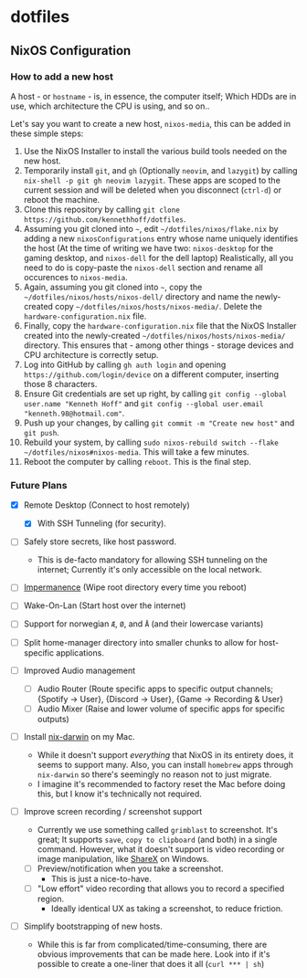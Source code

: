 # dotfiles

## NixOS Configuration

### How to add a new host

A host - or `hostname` - is, in essence, the computer itself; Which HDDs are in use, which architecture the CPU is using, and so on..

Let's say you want to create a new host, `nixos-media`, this can be added in these simple steps:

1. Use the NixOS Installer to install the various build tools needed on the new host.
2. Temporarily install `git`, and `gh` (Optionally `neovim`, and `lazygit`) by calling `nix-shell -p git gh neovim lazygit`. These apps are scoped to the current session and will be deleted when you disconnect (`ctrl-d`) or reboot the machine.
3. Clone this repository by calling `git clone https://github.com/kennethhoff/dotfiles`.
4. Assuming you git cloned into `~`, edit `~/dotfiles/nixos/flake.nix` by adding a new `nixosConfigurations` entry whose name uniquely identifies the host (At the time of writing we have two: `nixos-desktop` for the gaming desktop, and `nixos-dell` for the dell laptop)
   Realistically, all you need to do is copy-paste the `nixos-dell` section and rename all occurences to `nixos-media`.
5. Again, assuming you git cloned into `~`, copy the `~/dotfiles/nixos/hosts/nixos-dell/` directory and name the newly-created copy `~/dotfiles/nixos/hosts/nixos-media/`. Delete the `hardware-configuration.nix` file.
6. Finally, copy the `hardware-configuration.nix` file that the NixOS Installer created into the newly-created `~/dotfiles/nixos/hosts/nixos-media/` directory. This ensures that - among other things - storage devices and CPU architecture is correctly setup.
7. Log into GitHub by calling `gh auth login` and opening `https://github.com/login/device` on a different computer, inserting those 8 characters.
8. Ensure Git credentials are set up right, by calling `git config --global user.name "Kenneth Hoff"` and `git config --global user.email "kenneth.98@hotmail.com"`.
9. Push up your changes, by calling `git commit -m "Create new host"` and `git push`.
10. Rebuild your system, by calling `sudo nixos-rebuild switch --flake ~/dotfiles/nixos#nixos-media`. This will take a few minutes.
11. Reboot the computer by calling `reboot`. This is the final step.

### Future Plans

- [x] Remote Desktop (Connect to host remotely)
  - [x] With SSH Tunneling (for security).

- [ ] Safely store secrets, like host password.
    - This is de-facto mandatory for allowing SSH tunneling on the internet; Currently it's only accessible on the local network.

- [ ] [Impermanence](https://nixos.wiki/wiki/Impermanence) (Wipe root directory every time you reboot)

- [ ] Wake-On-Lan (Start host over the internet)

- [ ] Support for norwegian `Æ`, `Ø`, and `Å` (and their lowercase variants)

- [ ] Split home-manager directory into smaller chunks to allow for host-specific applications.

- [ ] Improved Audio management
   - [ ] Audio Router (Route specific apps to specific output channels; {Spotify -> User}, {Discord -> User}, {Game -> Recording & User}
   - [ ] Audio Mixer (Raise and lower volume of specific apps for specific outputs)

- [ ] Install [nix-darwin](https://github.com/LnL7/nix-darwin) on my Mac.
   - While it doesn't support _everything_ that NixOS in its entirety does, it seems to support many. Also, you can install `homebrew` apps through `nix-darwin` so there's seemingly no reason not to just migrate.
   - I imagine it's recommended to factory reset the Mac before doing this, but I know it's technically not required.

- [ ] Improve screen recording / screenshot support
   - Currently we use something called `grimblast` to screenshot. It's great; It supports `save`, `copy to clipboard` (and both) in a single command. However, what it doesn't support is video recording or image manipulation, like [ShareX](https://github.com/ShareX/ShareX) on Windows.
   - [ ] Preview/notification when you take a screenshot.
       - This is just a nice-to-have.
   - [ ] "Low effort" video recording that allows you to record a specified region.
       - Ideally identical UX as taking a screenshot, to reduce friction.

- [ ] Simplify bootstrapping of new hosts.
   - While this is far from complicated/time-consuming, there are obvious improvements that can be made here. Look into if it's possible to create a one-liner that does it all (`curl *** | sh`)
